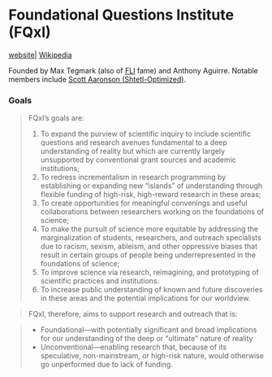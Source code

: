 # Foundational Questions Institute (FQxI)

[website](https://fqxi.org/)| [Wikipedia](https://en.wikipedia.org/wiki/Foundational_Questions_Institute)

Founded by Max Tegmark (also of [FLI](/content/wiki/Cartography/Emeritia/FLI) fame) and Anthony Aguirre. Notable members include [Scott Aaronson (Shtetl-Optimized)](/content/wiki/Cartography/Lesser%20Wrongia/Shtetl-Optimized).

### Goals

> FQxI’s goals are:
>1. To expand the purview of scientific inquiry to include scientific questions and research avenues fundamental to a deep understanding of reality but which are currently largely unsupported by conventional grant sources and academic institutions;
>2. To redress incrementalism in research programming by establishing or expanding new “islands” of understanding through flexible funding of high-risk, high-reward research in these areas;
>3. To create opportunities for meaningful convenings and useful collaborations between researchers working on the foundations of science;
>4. To make the pursuit of science more equitable by addressing the marginalization of students, researchers, and outreach specialists due to racism, sexism, ableism, and other oppressive biases that result in certain groups of people being underrepresented in the foundations of science;
>5. To improve science via research, reimagining, and prototyping of scientific practices and institutions.
>6. To increase public understanding of known and future discoveries in these areas and the potential implications for our worldview.

>FQxI, therefore, aims to support research and outreach that is:

>- Foundational—with potentially significant and broad implications for our understanding of the deep or “ultimate” nature of reality
>- Unconventional—enabling research that, because of its speculative, non-mainstream, or high-risk nature, would otherwise go unperformed due to lack of funding.